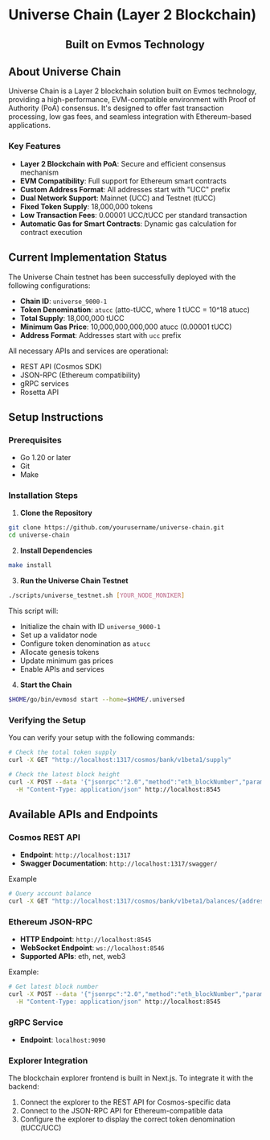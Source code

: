 
# Universe Chain (Layer 2 Blockchain)

<div align="center">
  <h2>Built on Evmos Technology</h2>
</div>

## About Universe Chain

Universe Chain is a Layer 2 blockchain solution built on Evmos technology, providing a high-performance, EVM-compatible environment with Proof of Authority (PoA) consensus. It's designed to offer fast transaction processing, low gas fees, and seamless integration with Ethereum-based applications.

### Key Features

- **Layer 2 Blockchain with PoA**: Secure and efficient consensus mechanism
- **EVM Compatibility**: Full support for Ethereum smart contracts
- **Custom Address Format**: All addresses start with "UCC" prefix
- **Dual Network Support**: Mainnet (UCC) and Testnet (tUCC)
- **Fixed Token Supply**: 18,000,000 tokens
- **Low Transaction Fees**: 0.00001 UCC/tUCC per standard transaction
- **Automatic Gas for Smart Contracts**: Dynamic gas calculation for contract execution

## Current Implementation Status

The Universe Chain testnet has been successfully deployed with the following configurations:

- **Chain ID**: `universe_9000-1`
- **Token Denomination**: `atucc` (atto-tUCC, where 1 tUCC = 10^18 atucc)
- **Total Supply**: 18,000,000 tUCC
- **Minimum Gas Price**: 10,000,000,000,000 atucc (0.00001 tUCC)
- **Address Format**: Addresses start with `ucc` prefix

All necessary APIs and services are operational:

- REST API (Cosmos SDK)
- JSON-RPC (Ethereum compatibility)
- gRPC services
- Rosetta API

## Setup Instructions

### Prerequisites

- Go 1.20 or later
- Git
- Make

### Installation Steps

1. **Clone the Repository**

```bash
git clone https://github.com/yourusername/universe-chain.git
cd universe-chain
```

2. **Install Dependencies**

```bash
make install
```

3. **Run the Universe Chain Testnet**

```bash
./scripts/universe_testnet.sh [YOUR_NODE_MONIKER]
```

This script will:
- Initialize the chain with ID `universe_9000-1`
- Set up a validator node
- Configure token denomination as `atucc`
- Allocate genesis tokens
- Update minimum gas prices
- Enable APIs and services

4. **Start the Chain**

```bash
$HOME/go/bin/evmosd start --home=$HOME/.universed
```

### Verifying the Setup

You can verify your setup with the following commands:

```bash
# Check the total token supply
curl -X GET "http://localhost:1317/cosmos/bank/v1beta1/supply"

# Check the latest block height
curl -X POST --data '{"jsonrpc":"2.0","method":"eth_blockNumber","params":[],"id":1}' \
  -H "Content-Type: application/json" http://localhost:8545
```

## Available APIs and Endpoints

### Cosmos REST API

- **Endpoint**: `http://localhost:1317`
- **Swagger Documentation**: `http://localhost:1317/swagger/`

Example
```bash
# Query account balance
curl -X GET "http://localhost:1317/cosmos/bank/v1beta1/balances/{address}" -H "accept: application/json"
```

### Ethereum JSON-RPC

- **HTTP Endpoint**: `http://localhost:8545`
- **WebSocket Endpoint**: `ws://localhost:8546`
- **Supported APIs**: eth, net, web3

Example:
```bash
# Get latest block number
curl -X POST --data '{"jsonrpc":"2.0","method":"eth_blockNumber","params":[],"id":1}' \
  -H "Content-Type: application/json" http://localhost:8545
```

### gRPC Service

- **Endpoint**: `localhost:9090`

### Explorer Integration

The blockchain explorer frontend is built in Next.js. To integrate it with the backend:

1. Connect the explorer to the REST API for Cosmos-specific data
2. Connect to the JSON-RPC API for Ethereum-compatible data
3. Configure the explorer to display the correct token denomination (tUCC/UCC)

<!-- ## Roadmap and Next Steps

- **Mainnet Launch**: Deploy Universe Chain mainnet with UCC denomination
- **Multi-validator Setup**: Expand the validator set for better decentralization
- **Smart Contract Templates**: Provide pre-audited contract templates
- **Bridge Integration**: Enable cross-chain token transfers
- **Mobile Wallet Support**: Develop mobile wallet with UCC address format

## Contributing

Contributions to Universe Chain are welcome! Please refer to the general [Contributing](./CONTRIBUTING.md) guidelines and feel free to open issues or submit pull requests. -->
